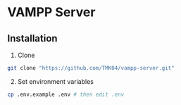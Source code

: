 # VAMPP Server

## Installation

1. Clone

```sh
git clone "https://github.com/TMK04/vampp-server.git"
```

2. Set environment variables

```sh
cp .env.example .env # then edit .env
```
